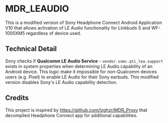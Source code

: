 # MDR_LEAUDIO

This is a modified version of Sony Headphone Connect Android Application V10 that allows activation of LE Audio functionality for Linkbuds S and WF-1000XM5 regardless of device used. 

## Technical Detail

Sony checks if **Qualcomm LE Audio Service** - `vendor.somc.qti_lea.support` exists in system properties when determining LE Audio capability of an Android device. This logic make it impossible for non-Qualcomm devices users (e.g. Pixel) to enable LE Audio for their Sony earbuds. This modified version disables Sony's LE Audio capability detection.

## Credits

This project is inspired by https://github.com/lzghzr/MDR_Proxy that decompiled Headphone Connect app for additional capabilities.
